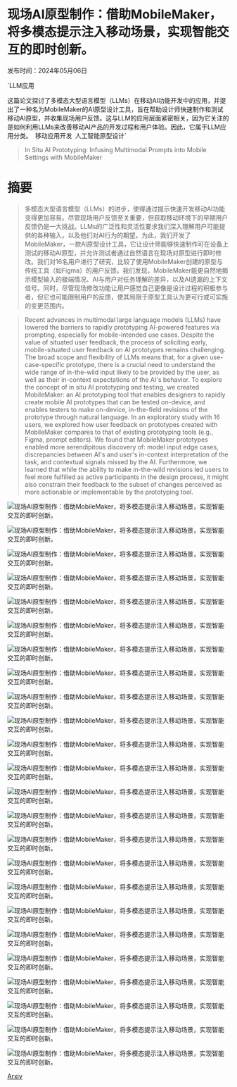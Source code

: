 # 现场AI原型制作：借助MobileMaker，将多模态提示注入移动场景，实现智能交互的即时创新。

发布时间：2024年05月06日

`LLM应用

这篇论文探讨了多模态大型语言模型（LLMs）在移动AI功能开发中的应用，并提出了一种名为MobileMaker的AI原型设计工具，旨在帮助设计师快速制作和测试移动AI原型，并收集现场用户反馈。这与LLM的应用层面紧密相关，因为它关注的是如何利用LLMs来改善移动AI产品的开发过程和用户体验。因此，它属于LLM应用分类。` `移动应用开发` `人工智能原型设计`

> In Situ AI Prototyping: Infusing Multimodal Prompts into Mobile Settings with MobileMaker

# 摘要

> 多模态大型语言模型（LLMs）的进步，使得通过提示快速开发移动AI功能变得更加容易。尽管现场用户反馈至关重要，但获取移动环境下的早期用户反馈仍是一大挑战。LLMs的广泛性和灵活性要求我们深入理解用户可能提供的各种输入，以及他们对AI行为的期望。为此，我们开发了MobileMaker，一款AI原型设计工具，它让设计师能够快速制作可在设备上测试的移动AI原型，并允许测试者通过自然语言在现场对原型进行即时修改。我们对16名用户进行了研究，比较了使用MobileMaker创建的原型与传统工具（如Figma）的用户反馈。我们发现，MobileMaker能更自然地揭示模型输入的极端情况、AI与用户对任务理解的差异，以及AI遗漏的上下文信号。同时，尽管现场修改功能让用户感觉自己更像是设计过程的积极参与者，但它也可能限制用户的反馈，使其局限于原型工具认为更可行或可实施的变更范围内。

> Recent advances in multimodal large language models (LLMs) have lowered the barriers to rapidly prototyping AI-powered features via prompting, especially for mobile-intended use cases. Despite the value of situated user feedback, the process of soliciting early, mobile-situated user feedback on AI prototypes remains challenging. The broad scope and flexibility of LLMs means that, for a given use-case-specific prototype, there is a crucial need to understand the wide range of in-the-wild input likely to be provided by the user, as well as their in-context expectations of the AI's behavior. To explore the concept of in situ AI prototyping and testing, we created MobileMaker: an AI prototyping tool that enables designers to rapidly create mobile AI prototypes that can be tested on-device, and enables testers to make on-device, in-the-field revisions of the prototype through natural language. In an exploratory study with 16 users, we explored how user feedback on prototypes created with MobileMaker compares to that of existing prototyping tools (e.g., Figma, prompt editors). We found that MobileMaker prototypes enabled more serendipitous discovery of: model input edge cases, discrepancies between AI's and user's in-context interpretation of the task, and contextual signals missed by the AI. Furthermore, we learned that while the ability to make in-the-wild revisions led users to feel more fulfilled as active participants in the design process, it might also constrain their feedback to the subset of changes perceived as more actionable or implementable by the prototyping tool.

![现场AI原型制作：借助MobileMaker，将多模态提示注入移动场景，实现智能交互的即时创新。](../../../paper_images/2405.03806/desktop-2.jpg)

![现场AI原型制作：借助MobileMaker，将多模态提示注入移动场景，实现智能交互的即时创新。](../../../paper_images/2405.03806/insitu.jpg)

![现场AI原型制作：借助MobileMaker，将多模态提示注入移动场景，实现智能交互的即时创新。](../../../paper_images/2405.03806/ui.png)

![现场AI原型制作：借助MobileMaker，将多模态提示注入移动场景，实现智能交互的即时创新。](../../../paper_images/2405.03806/json-representation.png)

![现场AI原型制作：借助MobileMaker，将多模态提示注入移动场景，实现智能交互的即时创新。](../../../paper_images/2405.03806/study-quant-results.png)

![现场AI原型制作：借助MobileMaker，将多模态提示注入移动场景，实现智能交互的即时创新。](../../../paper_images/2405.03806/cropped-john_legend.png)

![现场AI原型制作：借助MobileMaker，将多模态提示注入移动场景，实现智能交互的即时创新。](../../../paper_images/2405.03806/cropped-picnic.png)

![现场AI原型制作：借助MobileMaker，将多模态提示注入移动场景，实现智能交互的即时创新。](../../../paper_images/2405.03806/cropped-giraffe.png)

![现场AI原型制作：借助MobileMaker，将多模态提示注入移动场景，实现智能交互的即时创新。](../../../paper_images/2405.03806/cropped-pirate_ship.png)

![现场AI原型制作：借助MobileMaker，将多模态提示注入移动场景，实现智能交互的即时创新。](../../../paper_images/2405.03806/cropped-track.png)

![现场AI原型制作：借助MobileMaker，将多模态提示注入移动场景，实现智能交互的即时创新。](../../../paper_images/2405.03806/cropped-eclipse.png)

![现场AI原型制作：借助MobileMaker，将多模态提示注入移动场景，实现智能交互的即时创新。](../../../paper_images/2405.03806/cropped-turtle_swimming_in_hawaii.png)

![现场AI原型制作：借助MobileMaker，将多模态提示注入移动场景，实现智能交互的即时创新。](../../../paper_images/2405.03806/cropped-hand_stand_walks.png)

![现场AI原型制作：借助MobileMaker，将多模态提示注入移动场景，实现智能交互的即时创新。](../../../paper_images/2405.03806/cropped-poker_hand.png)

![现场AI原型制作：借助MobileMaker，将多模态提示注入移动场景，实现智能交互的即时创新。](../../../paper_images/2405.03806/cropped-106_6.png)

![现场AI原型制作：借助MobileMaker，将多模态提示注入移动场景，实现智能交互的即时创新。](../../../paper_images/2405.03806/cropped-brandy.png)

![现场AI原型制作：借助MobileMaker，将多模态提示注入移动场景，实现智能交互的即时创新。](../../../paper_images/2405.03806/cropped-4_5.png)

![现场AI原型制作：借助MobileMaker，将多模态提示注入移动场景，实现智能交互的即时创新。](../../../paper_images/2405.03806/cropped-6_5.png)

![现场AI原型制作：借助MobileMaker，将多模态提示注入移动场景，实现智能交互的即时创新。](../../../paper_images/2405.03806/milk.png)

![现场AI原型制作：借助MobileMaker，将多模态提示注入移动场景，实现智能交互的即时创新。](../../../paper_images/2405.03806/cropped-107_2.png)

![现场AI原型制作：借助MobileMaker，将多模态提示注入移动场景，实现智能交互的即时创新。](../../../paper_images/2405.03806/cropped-3_7.png)

![现场AI原型制作：借助MobileMaker，将多模态提示注入移动场景，实现智能交互的即时创新。](../../../paper_images/2405.03806/cropped-5_4.png)

![现场AI原型制作：借助MobileMaker，将多模态提示注入移动场景，实现智能交互的即时创新。](../../../paper_images/2405.03806/cherryblossom.jpg)

![现场AI原型制作：借助MobileMaker，将多模态提示注入移动场景，实现智能交互的即时创新。](../../../paper_images/2405.03806/agile-row.png)

[Arxiv](https://arxiv.org/abs/2405.03806)